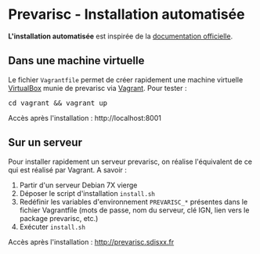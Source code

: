# Prevarisc - Installation automatisée

**L'installation automatisée** est inspirée de la [documentation officielle](https://sdis62.github.io/prevarisc/docs/installation-dun-serveur-prevarisc/).
## Dans une machine virtuelle
Le fichier ```Vagrantfile``` permet de créer rapidement une machine virtuelle [VirtualBox](https://www.virtualbox.org) munie de prevarisc via [Vagrant](https://www.vagrantup.com/downloads.html). Pour tester :
<pre>
cd vagrant && vagrant up
</pre>

Accès après l'installation : http://localhost:8001

## Sur un serveur
Pour installer rapidement un serveur prevarisc, on réalise l'équivalent de ce qui est réalisé par Vagrant. A savoir :

1. Partir d'un serveur Debian 7X vierge
2. Déposer le script d'installation ```install.sh```
2. Redéfinir les variables d'environnement ```PREVARISC_*``` présentes dans le fichier Vagrantfile (mots de passe, nom du serveur, clé IGN, lien vers le package prevarisc, etc.)
3. Exécuter ```install.sh```

Accès après l'installation : http://prevarisc.sdisxx.fr

